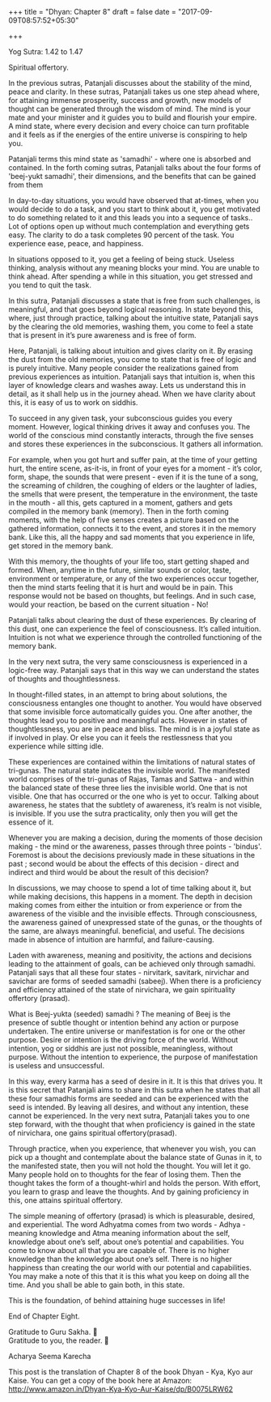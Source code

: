 +++
title = "Dhyan: Chapter 8"
draft = false
date = "2017-09-09T08:57:52+05:30"

+++

Yog Sutra: 1.42 to 1.47

Spiritual offertory.

In the previous sutras, Patanjali discusses about the stability of the mind, peace and clarity. In these sutras, Patanjali takes us one step ahead where, for attaining immense prosperity, success and growth, new models of thought can be generated through the wisdom of mind. The mind is your mate and your minister and it guides you to build and flourish your empire. A mind state, where every decision and every choice can turn profitable and it feels as if the energies of the entire universe is conspiring to help you.

Patanjali terms this mind state as 'samadhi' - where one is absorbed and contained. In the forth coming sutras, Patanjali talks about the four forms of 'beej-yukt samadhi', their dimensions, and the benefits that can be gained from them

In day-to-day situations, you would have observed that at-times, when you would decide to do a task, and you start to think about it, you get motivated to do something related to it and this leads you into a sequence of tasks.. Lot of options open up without much contemplation and everything gets easy. The clarity to do a task completes 90 percent of the task. You experience ease, peace, and happiness.

In situations opposed to it, you get a feeling of being stuck. Useless thinking, analysis without any meaning blocks your mind. You are unable to think ahead. After spending a while in this situation, you get stressed and you tend to quit the task.

In this sutra, Patanjali discusses a state that is free from such challenges, is meaningful, and that goes beyond logical reasoning. In state beyond this, where, just through practice, talking about the intuitive state, Patanjali says by the clearing the old memories, washing them, you come to feel a state that is present in it’s pure awareness and is free of form.

Here, Patanjali, is talking about intuition and gives clarity on it. By erasing the dust from the old memories, you come to state that is free of logic and is purely intuitive. Many people consider the realizations gained from previous experiences as intuition. Patanjali says that intuition is, when this layer of knowledge clears and washes away. Lets us understand this in detail, as it shall help us in the journey ahead. When we have clarity about this, it is easy of us to work on siddhis.

To succeed in any given task, your subconscious guides you every moment. However, logical thinking drives it away and confuses you. The world of the conscious mind constantly interacts, through the five senses and stores these experiences in the subconscious. It gathers all information.

For example, when you got hurt and suffer pain, at the time of your getting hurt, the entire scene, as-it-is, in front of your eyes for a moment - it’s color, form, shape, the sounds that were present - even if it is the tune of a song, the screaming of children, the coughing of elders or the laughter of ladies, the smells that were present, the temperature in the environment, the taste in the mouth - all this, gets captured in a moment, gathers and gets compiled in the memory bank (memory). Then in the forth coming moments, with the help of five senses creates a picture based on the gathered information, connects it to the event, and stores it in the memory bank. Like this, all the happy and sad moments that you experience in life, get stored in the memory bank.

With this memory, the thoughts of your life too, start getting shaped and formed. When, anytime in the future, similar sounds or color, taste, environment or temperature, or any of the two experiences occur together, then the mind starts feeling that it is hurt and would be in pain. This response would not be based on thoughts, but feelings. And in such case, would your reaction, be based on the current situation - No!

Patanjali talks about clearing the dust of these experiences. By clearing of this dust, one can experience the feel of consciousness. It’s called intuition. Intuition is not what we experience through the controlled functioning of the memory bank.

In the very next sutra, the very same consciousness is experienced in a logic-free way. Patanjali says that in this way we can understand the states of thoughts and thoughtlessness.

In thought-filled states, in an attempt to bring about solutions, the consciousness entangles one thought to another. You would have observed that some invisible force automatically guides you. One after another, the thoughts lead you to positive and meaningful acts. However in states of thoughtlessness, you are in peace and bliss. The mind is in a joyful state as if involved in play. Or else you can it feels the restlessness that you experience while sitting idle.

These experiences are contained within the limitations of natural states of tri-gunas. The natural state indicates the invisible world. The manifested world comprises of the tri-gunas of Rajas, Tamas and Sattwa - and within the balanced state of these three lies the invisible world. One that is not visible. One that has occurred or the one who is yet to occur. Talking about awareness, he states that the subtlety of awareness, it’s realm is not visible, is invisible. If you use the sutra practicality, only then you will get the essence of it.

Whenever you are making a decision, during the moments of those decision making - the mind or the awareness, passes through three points - 'bindus'. Foremost is about the decisions previously made in these situations in the past ; second would be about the effects of this decision - direct and indirect and third would be about the result of this decision?

In discussions, we may choose to spend a lot of time talking about it, but while making decisions, this happens in a moment. The depth in decision making comes from either the intuition or from experience or from the awareness of the visible and the invisible effects. Through consciousness, the awareness gained of unexpressed state of the gunas, or the thoughts of the same, are always meaningful. beneficial, and useful. The decisions made in absence of intuition are harmful, and failure-causing.

Laden with awareness, meaning and positivity, the actions and decisions leading to the attainment of goals, can be achieved only through samadhi. Patanjali says that all these four states - nirvitark, savitark, nirvichar and savichar are forms of seeded samadhi (sabeej). When there is a proficiency and efficiency attained of the state of nirvichara, we gain spirituality offertory (prasad).

What is Beej-yukta (seeded) samadhi ? The meaning of Beej is the presence of subtle thought or intention behind any action or purpose undertaken. The entire universe or manifestation is for one or the other purpose. Desire or intention is the driving force of the world. Without intention, yog or siddhis are just not possible, meaningless, without purpose. Without the intention to experience, the purpose of manifestation is useless and unsuccessful.

In this way, every karma has a seed of desire in it. It is this that drives you. It is this secret that Patanjali aims to share in this sutra when he states that all these four samadhis forms are seeded and can be experienced with the seed is intended. By leaving all desires, and without any intention, these cannot be experienced. In the very next sutra, Patanjali takes you to one step forward, with the thought that when proficiency is gained in the state of nirvichara, one gains spiritual offertory(prasad).

Through practice, when you experience, that whenever you wish, you can pick up a thought and contemplate about the balance state of Gunas in it, to the manifested state, then you will not hold the thought. You will let it go. Many people hold on to thoughts for the fear of losing them. Then the thought takes the form of a thought-whirl and holds the person. With effort, you learn to grasp and leave the thoughts. And by gaining proficiency in this, one attains spiritual offertory.

The simple meaning of offertory (prasad) is which is pleasurable, desired, and experiential. The word Adhyatma comes from two words - Adhya - meaning knowledge and Atma meaning information about the self, knowledge about one’s self, about one’s potential and capabilities. You come to know about all that you are capable of. There is no higher knowledge than the knowledge about one’s self. There is no higher happiness than creating the our world with our potential and capabilities. You may make a note of this that it is this what you keep on doing all the time. And you shall be able to gain both, in this state.

This is the foundation, of behind attaining huge successes in life!

End of Chapter Eight.

Gratitude to Guru Sakha. 🙏  
Gratitude to you, the reader. 🙏

Acharya Seema Karecha

This post is the translation of Chapter 8 of the book Dhyan - Kya, Kyo aur Kaise. You can get a copy of the book here at Amazon: 
http://www.amazon.in/Dhyan-Kya-Kyo-Aur-Kaise/dp/B0075LRW62
